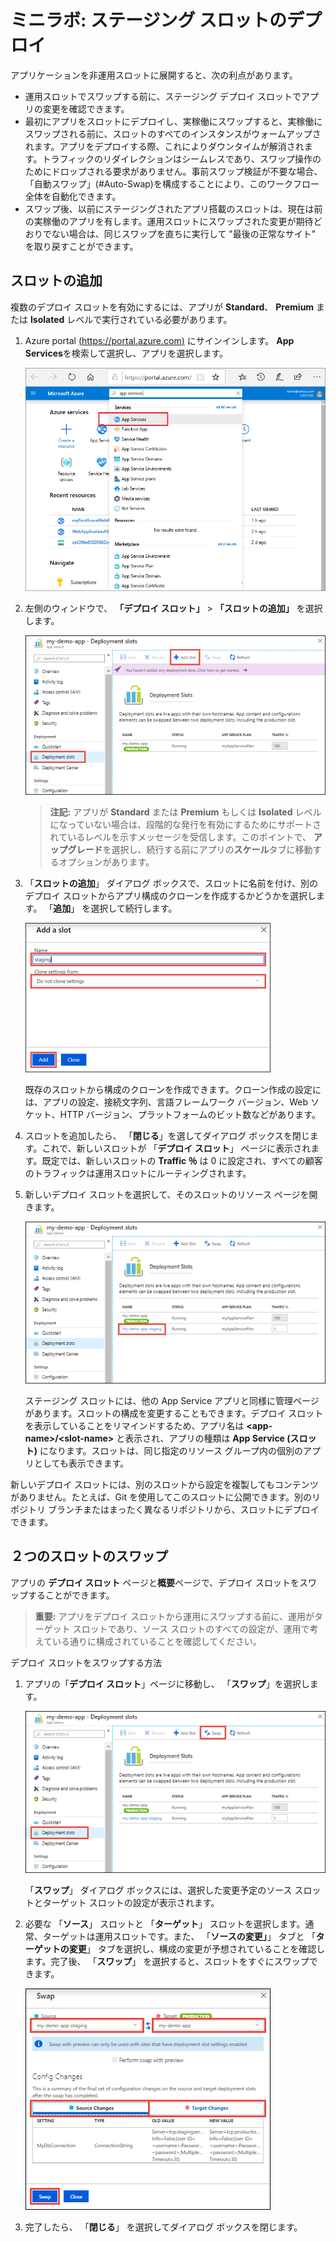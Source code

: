 ﻿# ミニラボ: ステージング スロットのデプロイ

アプリケーションを非運用スロットに展開すると、次の利点があります。

* 運用スロットでスワップする前に、ステージング デプロイ スロットでアプリの変更を確認できます。
* 最初にアプリをスロットにデプロイし、実稼働にスワップすると、実稼働にスワップされる前に、スロットのすべてのインスタンスがウォームアップされます。アプリをデプロイする際、これによりダウンタイムが解消されます。トラフィックのリダイレクションはシームレスであり、スワップ操作のためにドロップされる要求がありません。事前スワップ検証が不要な場合、「自動スワップ」(#Auto-Swap)を構成することにより、このワークフロー全体を自動化できます。
* スワップ後、以前にステージングされたアプリ搭載のスロットは、現在は前の実稼働のアプリを有します。運用スロットにスワップされた変更が期待どおりでない場合は、同じスワップを直ちに実行して "最後の正常なサイト" を取り戻すことができます。

## スロットの追加
複数のデプロイ スロットを有効にするには、アプリが **Standard**、 **Premium** または **Isolated** レベルで実行されている必要があります。

1. Azure portal [(https://portal.azure.com)](https://portal.azure.com/) にサインインします。 **App Services**を検索して選択し、アプリを選択します。 
   
    ![App Services の検索](../../Linked_Image_Files/search-for-app-services.png)
   
2. 左側のウィンドウで、 **「デプロイ スロット」** > **「スロットの追加」** を選択します。
   
    ![新規デプロイ スロットの追加](../../Linked_Image_Files/qgaddnewdeploymentslot.png)
   
   > **注記:** アプリが **Standard** または **Premium** もしくは **Isolated** レベルになっていない場合は、段階的な発行を有効にするためにサポートされているレベルを示すメッセージを受信します。このポイントで、 **アップグレード**を選択し、続行する前にアプリの**スケール**タブに移動するオプションがあります。

3. 「**スロットの追加**」 ダイアログ ボックスで、スロットに名前を付け、別のデプロイ スロットからアプリ構成のクローンを作成するかどうかを選択します。 「**追加**」 を選択して続行します。
   
    ![構成ソース](../../Linked_Image_Files/configuration-source-1.png)
   
    既存のスロットから構成のクローンを作成できます。クローン作成の設定には、アプリの設定、接続文字列、言語フレームワーク バージョン、Web ソケット、HTTP バージョン、プラットフォームのビット数などがあります。

4. スロットを追加したら、 「**閉じる**」を選してダイアログ ボックスを閉じます。これで、新しいスロットが 「**デプロイ スロット**」 ページに表示されます。既定では、新しいスロットの **Traffic ％** は 0 に設定され、すべての顧客のトラフィックは運用スロットにルーティングされます。

5. 新しいデプロイ スロットを選択して、そのスロットのリソース ページを開きます。
   
    ![デプロイ スロットのタイトル](../../Linked_Image_Files/staging-title.png)

    ステージング スロットには、他の App Service アプリと同様に管理ページがあります。スロットの構成を変更することもできます。デプロイ スロットを表示していることをリマインドするため、アプリ名は **\<app-name>/\<slot-name>** と表示され、アプリの種類は **App Service (スロット)** になります。スロットは、同じ指定のリソース グループ内の個別のアプリとしても表示できます。

新しいデプロイ スロットには、別のスロットから設定を複製してもコンテンツがありません。たとえば、Git を使用してこのスロットに公開できます。別のリポジトリ ブランチまたはまったく異なるリポジトリから、スロットにデプロイできます。

## ２つのスロットのスワップ 
アプリの **デプロイ スロット** ページと**概要**ページで、デプロイ スロットをスワップすることができます。

> **重要:** アプリをデプロイ スロットから運用にスワップする前に、運用がターゲット スロットであり、ソース スロットのすべての設定が、運用で考えている通りに構成されていることを確認してください。

デプロイ スロットをスワップする方法

1. アプリの「**デプロイ スロット**」ページに移動し、 「**スワップ**」を選択します。
   
    ![スワップ ボタン](../../Linked_Image_Files/swap-button-bar.png)

    「**スワップ**」 ダイアログ ボックスには、選択した変更予定のソース スロットとターゲット スロットの設定が表示されます。

2. 必要な 「**ソース**」 スロットと 「**ターゲット**」 スロットを選択します。通常、ターゲットは運用スロットです。また、 「**ソースの変更」**」 タブと 「**ターゲットの変更**」 タブを選択し、構成の変更が予想されていることを確認します。完了後、 「**スワップ**」 を選択すると、スロットをすぐにスワップできます。

    ![完全なスワップ](../../Linked_Image_Files/swap-immediately.png)

3. 完了したら、 「**閉じる**」 を選択してダイアログ ボックスを閉じます。
